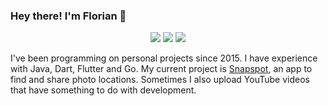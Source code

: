 ### Hey there! I'm Florian 👋

<p align="center">
    <a href="https://twitter.com/floheitzmann"><img src="https://img.shields.io/badge/-Twitter-2D2B55?style=flat-square&logo=twitter&logoColor=white"/></a>
    <a href="https://www.linkedin.com/in/florian-heitzmann-972b30246/"><img src="https://img.shields.io/badge/-LinkedIn-2D2B55?style=flat-square&logo=linkedin&logoColor=white"/></a>
    <a href="https://www.youtube.com/channel/UCImm7QF3lLwdU-qDAPZGdYQ"><img src="https://img.shields.io/badge/-Youtube-2D2B55?style=flat-square&logo=Youtube&logoColor=white"/></a>
</p>

I've been programming on personal projects since 2015. I have experience with Java, Dart, Flutter and Go. My current project is [Snapspot](https://snapspot.app), an app to find and share photo locations. Sometimes I also upload YouTube videos that have something to do with development.
